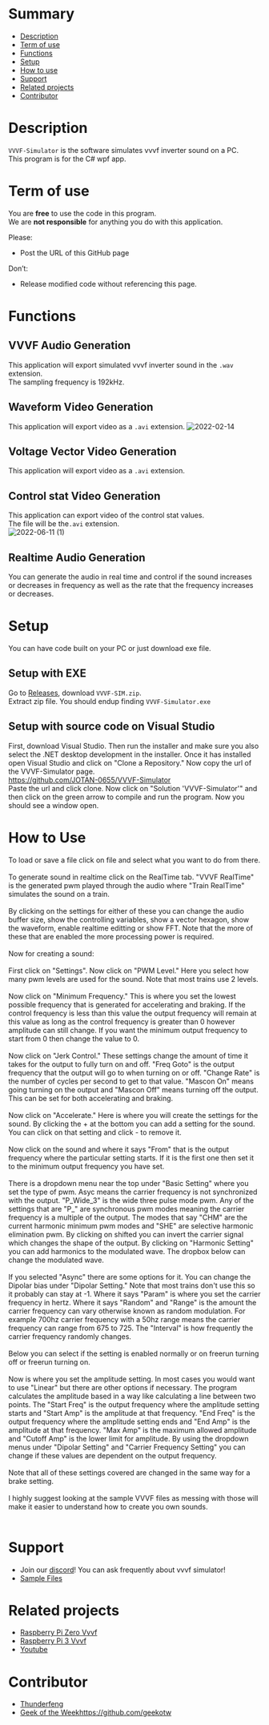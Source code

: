 # Summary
  - [Description](#description)
  - [Term of use](#term-of-use)
  - [Functions](#functions)
  - [Setup](#setup)
  - [How to use](#how-to-use)
  - [Support](#support)
  - [Related projects](#related-projects)
  - [Contributor](#contributor)

# Description
`VVVF-Simulator` is the software simulates vvvf inverter sound on a PC.<br>
This program is for the C# wpf app.<br>

# Term of use
You are **free** to use the code in this program.<br>
We are **not responsible** for anything you do with this application.<br>

Please:<br>
- Post the URL of this GitHub page<br>

Don’t:<br>
- Release modified code without referencing this page.<br>

# Functions
## VVVF Audio Generation
This application will export simulated vvvf inverter sound in the `.wav` extension.<br>
The sampling frequency is 192kHz.<br>

## Waveform Video Generation
This application will export video as a `.avi` extension.
![2022-02-14](https://user-images.githubusercontent.com/77259842/153803020-6615bcce-22a6-4839-b919-ea114dc12d03.png)

## Voltage Vector Video Generation
This application will export video as a `.avi` extension.

## Control stat Video Generation
This application can export video of the control stat values.<br>
The file will be the`.avi` extension. <br>
![2022-06-11 (1)](https://user-images.githubusercontent.com/77259842/173188884-72a1290a-6d7b-4354-88e4-cecfa5d0d424.png)

## Realtime Audio Generation
You can generate the audio in real time and control if the sound increases or decreases in frequency as well as the rate that the frequency increases or decreases. <br>

# Setup
You can have code built on your PC or just download exe file.<br>
## Setup with EXE
Go to [Releases](https://github.com/JOTAN-0655/VVVF-Simulator/releases), download `VVVF-SIM.zip`.<br>
Extract zip file. You should endup finding `VVVF-Simulator.exe`<br>

## Setup with source code on Visual Studio
First, download Visual Studio. Then run the installer and make sure you also select the .NET desktop development in the installer. Once it has installed open Visual Studio and click on "Clone a Repository." Now copy the url of the VVVF-Simulator page.
<br>
https://github.com/JOTAN-0655/VVVF-Simulator
<br>
Paste the url and click clone. Now click on "Solution 'VVVF-Simulator'" and then click on the green arrow to compile and run the program. Now you should see a window open.
<br>

# How to Use
To load or save a file click on file and select what you want to do from there.
<br>
<br>
To generate sound in realtime click on the RealTime tab. "VVVF RealTime" is the generated pwm played through the audio where "Train RealTime" simulates the sound on a train.
<br>
<br>
By clicking on the settings for either of these you can change the audio buffer size, show the controlling variables, show a vector hexagon, show the waveform, enable realtime editting or show FFT. Note that the more of these that are enabled the more processing power is required.
<br>
<br>
Now for creating a sound:
<br>
<br>
First click on "Settings". Now click on "PWM Level." Here you select how many pwm levels are used for the sound. Note that most trains use 2 levels. 
<br>
<br>
Now click on "Minimum Frequency." This is where you set the lowest possible frequency that is generated for accelerating and braking. If the control frequency is less than this value the output frequency will remain at this value as long as the control frequency is greater than 0 however amplitude can still change. If you want the minimum output frequency to start from 0 then change the value to 0.
<br>
<br>
Now click on "Jerk Control." These settings change the amount of time it takes for the output to fully turn on and off. "Freq Goto" is the output frequency that the output will go to when turning on or off. "Change Rate" is the number of cycles per second to get to that value. "Mascon On" means going turning on the output and "Mascon Off" means turning off the output. This can be set for both accelerating and braking.
<br>
<br>
Now click on "Accelerate." Here is where you will create the settings for the sound. By clicking the + at the bottom you can add a setting for the sound. You can click on that setting and click - to remove it. 
<br>
<br>
Now click on the sound and where it says "From" that is the output frequency where the particular setting starts. If it is the first one then set it to the minimum output frequency you have set.
<br>
<br>
There is a dropdown menu near the top under "Basic Setting" where you set the type of pwm. Asyc means the carrier frequency is not synchronized with the output. "P_Wide_3" is the wide three pulse mode pwm. Any of the settings that are "P_" are synchronous pwm modes meaning the carrier frequency is a multiple of the output. The modes that say "CHM" are the current harmonic minimum pwm modes and "SHE" are selective harmonic elimination pwm. By clicking on shifted you can invert the carrier signal which changes the shape of the output. By clicking on "Harmonic Setting" you can add harmonics to the modulated wave. The dropbox below can change the modulated wave.
<br>
<br>
If you selected "Async" there are some options for it. You can change the Dipolar bias under "Dipolar Setting." Note that most trains don't use this so it probably can stay at -1. Where it says "Param" is where you set the carrier frequency in hertz. Where it says "Random" and "Range" is the amount the carrier frequency can vary otherwise known as random modulation. For example 700hz carrier frequency with a 50hz range means the carrier frequency can range from 675 to 725. The "Interval" is how frequently the carrier frequency randomly changes.
<br>
<br>
Below you can select if the setting is enabled normally or on freerun turning off or freerun turning on.
<br>
<br>
Now is where you set the amplitude setting. In most cases you would want to use "Linear" but there are other options if necessary. The program calculates the amplitude based in a way like calculating a line between two points. The "Start Freq" is the output frequency where the amplitude setting starts and "Start Amp" is the amplitude at that frequency. "End Freq" is the output frequency where the amplitude setting ends and "End Amp" is the amplitude at that frequency. "Max Amp" is the maximum allowed amplitude and "Cutoff Amp" is the lower limit for amplitude. By using the dropdown menus under "Dipolar Setting" and "Carrier Frequency Setting" you can change if these values are dependent on the output frequency.
<br>
<br>
Note that all of these settings covered are changed in the same way for a brake setting. 
<br>
<br>
I highly suggest looking at the sample VVVF files as messing with those will make it easier to understand how to create you own sounds.
<br>
<br>

# Support
- Join our [discord](https://discord.gg/SQr2tXJgVq)! You can ask frequently about vvvf simulator!
- [Sample Files](https://github.com/JOTAN-0655/VVVF-Simulator/releases/download/1.6.0.0/yaml_samples.zip)

# Related projects
 - [Raspberry Pi Zero Vvvf](https://github.com/JOTAN-0655/RPi-Zero-VVVF)
 - [Raspberry Pi 3 Vvvf](https://github.com/JOTAN-0655/RPi-3-VVVF)
 - [Youtube](https://www.youtube.com/channel/UCdo7fDodYWO29-Q_0G1S59g)

# Contributor
 - [Thunderfeng](https://github.com/Leifengfengfeng)
 - [Geek of the Week](https://github.com/geekotw)https://github.com/geekotw
